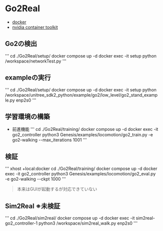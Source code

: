 # Go2Real

- [docker](https://docs.docker.com/engine/install/ubuntu/#install-using-the-repository)
- [nvidia container toolkit](https://docs.nvidia.com/datacenter/cloud-native/container-toolkit/latest/install-guide.html#with-apt-ubuntu-debian)

## Go2の検出
'''
cd ./Go2Real/setup/
docker compose up -d
docker exec -it setup python /workspace/networkTest.py
'''

## exampleの実行
'''
cd ./Go2Real/setup/
docker compose up -d
docker exec -it setup python /workspace/unitree_sdk2_python/example/go2/low_level/go2_stand_example.py enp2s0
'''

## 学習環境の構築
- 前進機能
'''
cd ./Go2Real/training/
docker compose up -d
docker exec -it go2_controller python3 Genesis/examples/locomotion/go2_train.py -e go2-walking --max_iterations 1001
'''

## 検証
'''
xhost +local:docker
cd ./Go2Real/training/
docker compose up -d
docker exec -it go2_controller python3 Genesis/examples/locomotion/go2_eval.py -e go2-walking --ckpt 1000
'''
> 本来はGUIが起動するが対応できていない

## Sim2Real ※未検証
'''
cd ./Go2Real/sim2real/
docker compose up -d
docker exec -it sim2real-go2_controller-1 python3 /workspace/sim2real_walk.py enp2s0
'''